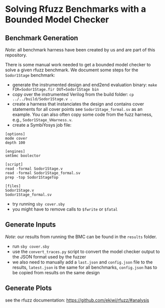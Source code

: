 # Solving Rfuzz Benchmarks with a Bounded Model Checker


## Benchmark Generation

_Note_: all benchmark harness have been created by us and are part of this
repository.

There is some manual work needed to get a bounded model
checker to solve a given rfuzz benchmark.
We document some steps for the `Sodor1Stage` benchmark:

- generate the instrumented design and end2end evaluation binary:
  `make FIR=Sodor1Stage.fir DUT=Sodor1Stage bin`
- copy over the instrumented Verilog from the build folder:
  `cp ../../build/Sodor1Stage.v .`
- create a harness that instanciates the design and
  contains cover statements for all cover points
  see `Sodor1Stage_formal.sv` as an example.
  You can also often copy some code from the fuzz harness,
  e.g., `Sodor1Stage_VHarness.v`.
- create a SymbiYosys job file:
```.sby
[options]
mode cover
depth 100

[engines]
smtbmc boolector

[script]
read -formal Sodor1Stage.v
read -formal Sodor1Stage_formal.sv
prep -top Sodor1StageTop

[files]
Sodor1Stage.v
Sodor1Stage_formal.sv
```
- try running `sby cover.sby`
- you might have to remove calls to `$fwrite` or `$fatal`

## Generate Inputs

_Note_: our results from running the BMC can be found in the `results` folder.

- run `sby cover.sby`
- use the `convert_traces.py` script to convert the model checker output
  to the JSON format used by the fuzzer
- we also need to manually add a `last.json` and `config.json` file to
  the results, `latest.json` is the same for all benchmarks, `config.json`
  has to be copied from results on the same design


## Generate Plots

see the rfuzz documentation: https://github.com/ekiwi/rfuzz/#analysis
